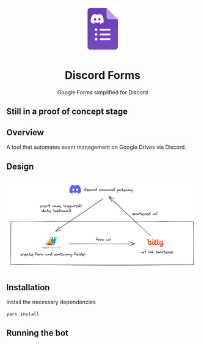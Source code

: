 <p align="center">
    <img src="static/icon.png" alt="icon" width="125px" />
</p>
<h1 align="center">
    Discord Forms
</h1>

<p align="center">
    Google Forms simplified for Discord
</p>

## Still in a proof of concept stage

## Overview
A tool that automates event management on Google Drives via Discord.

## Design

![](static/design.png)

## Installation
Install the necessary dependencies
```bash
yarn install
```

## Running the bot

